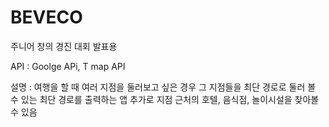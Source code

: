 # BEVECO
주니어 창의 경진 대회 발표용

API : Goolge APi, T map API

설명 : 여행을 할 때 여러 지점을 둘러보고 싶은 경우 그 지점들을 최단 경로로 둘러 볼 수 있는 최단 경로를 출력하는 앱
       추가로 지점 근처의 호텔, 음식점, 놀이시설을 찾아볼 수 있음
       
